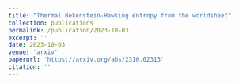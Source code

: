 ```yaml
---
title: "Thermal Bekenstein-Hawking entropy from the worldsheet"
collection: publications
permalink: /publication/2023-10-03
excerpt: ''
date: 2023-10-03
venue: 'arxiv'
paperurl: 'https://arxiv.org/abs/2310.02313'
citation: ''
---
```

